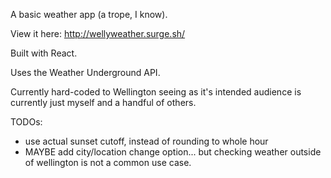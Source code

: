 A basic weather app (a trope, I know).

View it here:
http://wellyweather.surge.sh/

Built with React.

Uses the Weather Underground API.

Currently hard-coded to Wellington seeing as it's intended audience is currently just myself and a handful of others.

TODOs:

* use actual sunset cutoff, instead of rounding to whole hour
* MAYBE add city/location change option... but checking weather outside of wellington is not a common use case.
